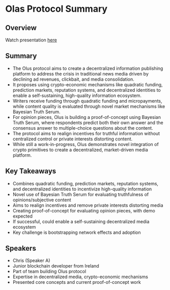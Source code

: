 # Olas Protocol Summary

## Overview
Watch presentation [here](https://streameth.org/edge_city/watch?session=670f9f0950c4a85480e60eb7)

## Summary
- The Olus protocol aims to create a decentralized information publishing platform to address the crisis in traditional news media driven by declining ad revenues, clickbait, and media consolidation.
- It proposes using crypto-economic mechanisms like quadratic funding, prediction markets, reputation systems, and decentralized identities to enable a self-sustaining, high-quality information ecosystem.
- Writers receive funding through quadratic funding and micropayments, while content quality is evaluated through novel market mechanisms like Bayesian Truth Serum.
- For opinion pieces, Olus is building a proof-of-concept using Bayesian Truth Serum, where respondents predict both their own answer and the consensus answer to multiple-choice questions about the content.
- The protocol aims to realign incentives for truthful information without centralized control or private interests distorting content.
- While still a work-in-progress, Olus demonstrates novel integration of crypto primitives to create a decentralized, market-driven media platform.

## Key Takeaways
- Combines quadratic funding, prediction markets, reputation systems, and decentralized identities to incentivize high-quality information
- Novel use of Bayesian Truth Serum for evaluating truthfulness of opinions/subjective content
- Aims to realign incentives and remove private interests distorting media
- Creating proof-of-concept for evaluating opinion pieces, with demo expected
- If successful, could enable a self-sustaining decentralized media ecosystem
- Key challenge is bootstrapping network effects and adoption

## Speakers
- Chris (Speaker A)
- Junior blockchain developer from Ireland
- Part of team building Olus protocol
- Expertise in decentralized media, crypto-economic mechanisms
- Presented core concepts and current proof-of-concept work

